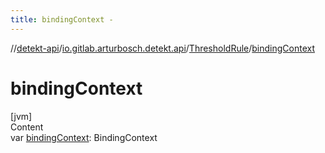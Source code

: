 ```yaml
---
title: bindingContext -
---
```

//[detekt-api](../../index.md)/[io.gitlab.arturbosch.detekt.api](../index.md)/[ThresholdRule](index.md)/[bindingContext](binding-context.md)



# bindingContext  
[jvm]  
Content  
var [bindingContext](binding-context.md): BindingContext  



